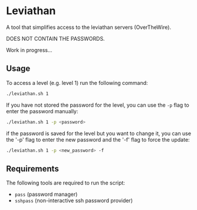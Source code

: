 # Leviathan

A tool that simplifies access to the leviathan servers (OverTheWire).

DOES NOT CONTAIN THE PASSWORDS.

Work in progress...

## Usage

To access a level (e.g. level 1) run the following command:

```bash
./leviathan.sh 1
```

If you have not stored the password for the level, you can use the `-p` flag to enter the password manually:

```bash
./leviathan.sh 1 -p <password>
```

if the password is saved for the level but you want to change it, you can use the '-p' flag to enter the new password and the '-f' flag to force the update:

```bash
./leviathan.sh 1 -p <new_password> -f
```

## Requirements

The following tools are required to run the script:

- `pass` (password manager)
- `sshpass` (non-interactive ssh password provider)
